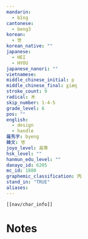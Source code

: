 ```yaml
---
mandarin:
  - bǐng
cantonese:
  - beng3
korean:
  - 병
korean_native: ""
japanese:
  - HEI
  - HYOU
japanese_nanori: ""
vietnamese:
middle_chinese_initial: p
middle_chinese_final: ɣiæŋ
stroke_count: 9
radical: 木
skip_number: 1-4-5
grade_level: 6
pos: ""
english:
  - design
  - handle
羅馬字: byeng
韓文: 병
joyo_level: 高等
hsk_level: ""
hanmun_edu_level: ""
danayo_id: 6205
mc_id: 1880
graphemic_classification: 丙
stand_in: "TRUE"
aliases:
---
```

```meta-bind-embed
[[nav/char_info]]
```

# Notes
